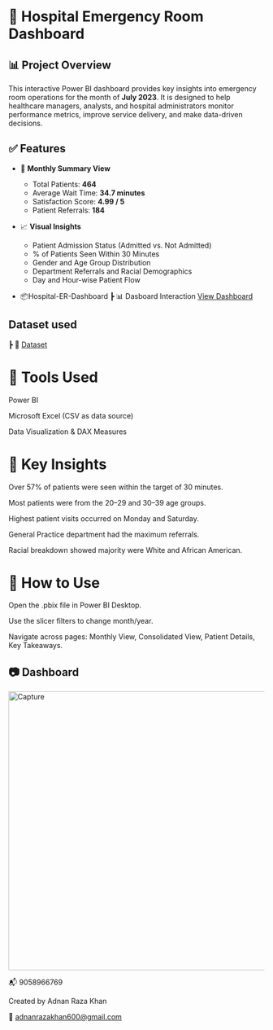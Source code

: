 # 🏥 Hospital Emergency Room Dashboard

## 📊 Project Overview

This interactive Power BI dashboard provides key insights into emergency room operations for the month of **July 2023**. It is designed to help healthcare managers, analysts, and hospital administrators monitor performance metrics, improve service delivery, and make data-driven decisions.

## ✅ Features

- 📌 **Monthly Summary View**
  - Total Patients: **464**
  - Average Wait Time: **34.7 minutes**
  - Satisfaction Score: **4.99 / 5**
  - Patient Referrals: **184**

- 📈 **Visual Insights**
  - Patient Admission Status (Admitted vs. Not Admitted)
  - % of Patients Seen Within 30 Minutes
  - Gender and Age Group Distribution
  - Department Referrals and Racial Demographics
  - Day and Hour-wise Patient Flow
 
- 📦Hospital-ER-Dashboard
  ┣ 📊 Dasboard Interaction <a href="https://github.com/Adnankhan3970/Health-Care-Dashboard/blob/main/Capture.PNG">View Dashboard</a>

## Dataset used
  ┣ 📂 <a href="https://github.com/Adnankhan3970/Health-Care-Dashboard/blob/main/Hospital%20ER_Data.csv">Dataset</a>

# 🧰 Tools Used

Power BI

Microsoft Excel (CSV as data source)

Data Visualization & DAX Measures

# 🚀 Key Insights

Over 57% of patients were seen within the target of 30 minutes.

Most patients were from the 20–29 and 30–39 age groups.

Highest patient visits occurred on Monday and Saturday.

General Practice department had the maximum referrals.

Racial breakdown showed majority were White and African American.

# 📌 How to Use

Open the .pbix file in Power BI Desktop.

Use the slicer filters to change month/year.

Navigate across pages: Monthly View, Consolidated View, Patient Details, Key Takeaways.

## 📷 Dashboard

 <img width="894" height="548" alt="Capture" src="https://github.com/user-attachments/assets/88b12827-18ec-422c-a147-8790b4f8d51c" />


📬 9058966769

Created by Adnan Raza Khan

📧 adnanrazakhan600@gmail.com


 
  
